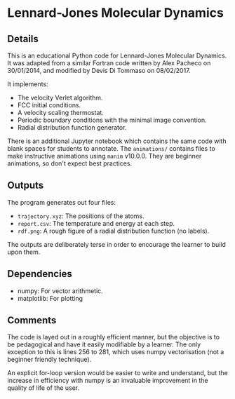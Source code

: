# Lennard-Jones Molecular Dynamics

## Details

This is an educational Python code for Lennard-Jones Molecular Dynamics. It was
adapted from a similar Fortran code written by Alex Pacheco on 30/01/2014, and
modified by Devis Di Tommaso on 08/02/2017.

It implements:

- The velocity Verlet algorithm.
- FCC initial conditions.
- A velocity scaling thermostat.
- Periodic boundary conditions with the minimal image convention.
- Radial distribution function generator.

There is an additional Jupyter notebook which contains the same code with blank
spaces for students to annotate.
The `animations/` contains files to make instructive animations using `manim`
v10.0.0. They are beginner animations, so don't expect best practices.

## Outputs

The program generates out four files:

- `trajectory.xyz`: The positions of the atoms.
- `report.csv`: The temperature and energy at each step.
- `rdf.png`: A rough figure of a radial distribution function (no labels).

The outputs are deliberately terse in order to encourage the learner to build
upon them.

## Dependencies

- numpy: For vector arithmetic.
- matplotlib: For plotting

## Comments

The code is layed out in a roughly efficient manner, but the objective is to be
pedagogical and have it easily modifiable by a learner. The only exception to
this is lines 256 to 281, which uses numpy vectorisation (not a beginner
friendly technique).

An explicit for-loop version would be easier to write and understand, but the
increase in efficiency with numpy is an invaluable improvement in the quality of
life of the user.
